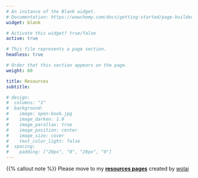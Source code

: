 ```yaml
---
# An instance of the Blank widget.
# Documentation: https://wowchemy.com/docs/getting-started/page-builder/
widget: blank

# Activate this widget? true/false
active: true

# This file represents a page section.
headless: true

# Order that this section appears on the page.
weight: 60

title: Resources
subtitle:

# design:
#  columns: "1"
#  background:
#    image: open-book.jpg
#    image_darken: 1.0
#    image_parallax: true
#    image_position: center
#    image_size: cover
#    text_color_light: false
#  spacing:
#    padding: ["20px", "0", "20px", "0"]
---
```


{{% callout note %}}
Please move to my **[resources pages](https://www.wolai.com/heZsqXAerKWWTi1KYbo3RJ)** created by [wolai](https://www.wolai.com/)